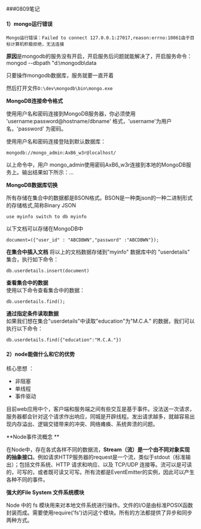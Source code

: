 ###0809笔记  

#### 1）mongo运行错误

	Mongo运行错误：Failed to connect 127.0.0.1:27017,reason:errno:10061由于目标计算机积极拒绝，无法连接

**原因**是mongodb的服务没有开启，开启服务后问题就能解决了，开启服务命令：mongod --dbpath "d:\mongodb\data

只要操作mongodb数据库，服务就要一直开着

然后打开文件`D:\dev\mongodb\bin\mongo.exe`

**MongoDB连接命令格式**  

使用用户名和密码连接到MongoDB服务器，你必须使用 'username:password@hostname/dbname' 格式，'username'为用户名，'password' 为密码。

使用用户名和密码连接登陆到默认数据库：

	mongodb://mongo_admin:AxB6_w3r@localhost/
以上命令中，用户 mongo_admin使用密码AxB6_w3r连接到本地的MongoDB服务上。输出结果如下所示：...

**MongoDB数据库切换**

所有存储在集合中的数据都是BSON格式。BSON是一种类json的一种二进制形式的存储格式,简称Binary JSON

	use myinfo switch to db myinfo

以下文档可以存储在MongoDB中

	document=({"user_id" : "ABCDBWN","password" :"ABCDBWN"});

**在集合中插入文档** 
将以上的文档数据存储到"myinfo" 数据库中的 "userdetails" 集合，执行如下命令：

	db.userdetails.insert(document)

**查看集合中的数据**  
使用以下命令查看集合中的数据：

	db.userdetails.find();

**通过指定条件读取数据**  
如果我们想在集合"userdetails"中读取"education"为"M.C.A." 的数据，我们可以执行以下命令：

	db.userdetails.find({"education":"M.C.A."})


#### 2）node能做什么和它的优势

核心思想 ： 

+ 非阻塞 
+ 单线程 
+ 事件驱动

目前web应用中个，客户端和服务端之间有些交互是基于事件。没法送一次请求，服务器都会针对这个请求作出响应，同城是开辟线程。发出请求越多，就越容易出现内存溢出、逻辑交错带来的冲突、网络瘫痪、系统奔溃的问题。  

**Node事件流概念 ** 

在Node中，存在各式各样不同的数据流，**Stream（流）是一个由不同对象实现的抽象接口**。例如请求HTTP服务器的request是一个流，类似于stdout（标准输出）；包括文件系统、HTTP 请求和响应、以及 TCP/UDP 连接等。流可以是可读的，可写的，或者既可读又可写。所有流都是EventEmitter的实例，因此可以产生各种不同的事件。

**强大的File System 文件系统模块**

Node 中的 fs 模块用来对本地文件系统进行操作。文件的I/O是由标准POSIX函数封装而成。需要使用require('fs')访问这个模块。所有的方法都提供了异步和同步两种方式。